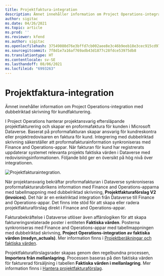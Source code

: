 ```yaml
---
title: Projektfaktura-integration
description: Ämnet innehåller information om Project Operations-integration med dubbelriktad skrivning för kundfakturering.
author: sigitac
ms.date: 04/26/2021
ms.topic: article
ms.prod: ''
ms.reviewer: kfend
ms.author: sigitac
ms.openlocfilehash: 37549080d76e3bffd7cb002aee8e3c46b9eeb18e3cec915cd971881b69747534
ms.sourcegitcommit: 7f8d1e7a16af769adb43d1877c28fdce53975db8
ms.translationtype: HT
ms.contentlocale: sv-SE
ms.lasthandoff: 08/06/2021
ms.locfileid: "6993263"
---
```

# <a name="project-invoice-integration"></a>Projektfaktura-integration

Ämnet innehåller information om Project Operations-integration med dubbelriktad skrivning för kundfakturering.

I Project Operations hanterar projektansvarig eftersläpande projektfakturering och skapar en proformafaktura för kunden i Microsoft Dataverse. Baserat på proformafakturan skapar ansvarig för kundreskontra eller projektredovisaren en faktura för kund. Integrering med dubbelriktad skrivning säkerställer att proformafakturainformation synkroniseras med Finance and Operations-appar. När fakturan för kund har registrerats uppdaterar systemet relevanta projekts faktiska värden i Dataverse med redovisningsinformationen. Följande bild ger en översikt på hög nivå över integrationen.

   ![Projektfakturaintegration.](./media/DW5Invoicing.png)

När projektansvarig bekräftar proformafakturan i Dataverse synkroniseras proformafakturarubrikens information med Finance and Operations-apparna med tabellmappning med dubbelriktad skrivning, **Projektfakturaförslag V2 (invoices)**. Det här är en enkelriktad integration från Dataverse till Finance and Operations-appar. Det finns inte stöd för att skapa eller radera projektfakturaförslag direkt i Finance and Operations-appar.

Fakturabekräftelse i Dataverse utlöser även affärslogiken för att skapa faktureringsrelaterade poster i entiteten **Faktiska värden**. Posterna synkroniseras med Finance and Operations-appar med tabellmappningen med dubbelriktad skrivning, **Project Operations-integration av faktiska värden (msdyn\_actuals)**. Mer information finns i [Projektberäkningar och faktiska värden](resource-dual-write-estimates-actuals.md). 

Projektfakturaförslagsrader skapas genom den regelbundna processen, **Importera från mellanlagring**. Processen baseras på den faktiska värden för fakturerad försäljning i tabellen **Faktiska värden i mellanlagring**. Mer information finns i [Hantera projektfakturaförslag](../invoicing/format-update-project-invoice-proposals.md#create-project-invoice-proposals). 
